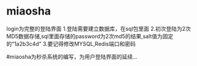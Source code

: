 # miaosha
login为完整的登陆界面
  1.登陆需要建立数据库，在sql包里面
  2.初次登陆为2次MD5数据存储,sql里面存储的password为2次md5的结果,salt值为固定的“1a2b3c4d”
  3.要记得修改MYSQL,Redis端口和密码
  
#miaosha为秒杀系统的编写，为用户登陆界面的延续...
